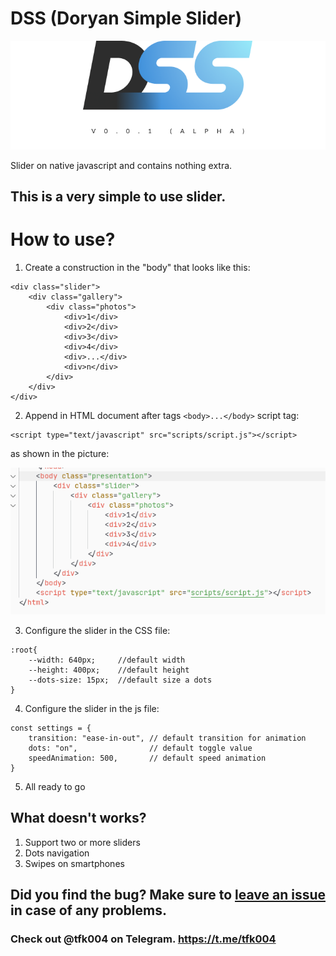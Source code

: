# DSS (Doryan Simple Slider)

![photo](pic/DSS.png)

Slider on native javascript and contains nothing extra.

## This is a very simple to use slider.

# How to use?

1. Create a construction in the "body" that looks like this:

```
<div class="slider">
    <div class="gallery">
        <div class="photos">
            <div>1</div>
            <div>2</div>
            <div>3</div>
            <div>4</div>
            <div>...</div>
            <div>n</div>
        </div>
    </div>
</div>
```

2. Append in HTML document after tags ```<bodу>...</bodу>``` script tag:

```
<script type="text/javascript" src="scripts/script.js"></script>
```
as shown in the picture:

![photo](pic/2.png)

3. Configure the slider in the CSS file:

```
:root{
    --width: 640px;     //default width
    --height: 400px;    //default height
    --dots-size: 15px;  //default size a dots
}
```
4. Configure the slider in the js file:
```
const settings = {
    transition: "ease-in-out", // default transition for animation
    dots: "on",                // default toggle value
    speedAnimation: 500,       // default speed animation
}
```
5. All ready to go

## What doesn't works?

1. Support two or more sliders
2. Dots navigation
3. Swipes on smartphones

## Did you find the bug? Make sure to [leave an issue](https://github.com/ItzAdel/Angel-Wings/issues/new) in case of any problems.

### Check out @tfk004 on Telegram. https://t.me/tfk004
